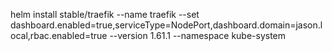 helm install stable/traefik --name traefik --set dashboard.enabled=true,serviceType=NodePort,dashboard.domain=jason.local,rbac.enabled=true --version 1.61.1   --namespace kube-system